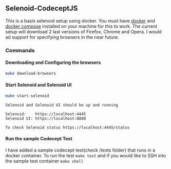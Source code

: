 ## Selenoid-CodeceptJS

This is a basis selenoid setup using docker. You must have [docker](https://docs.docker.com/install/) 
and [docker compose](https://docs.docker.com/compose/install/) installed on your machine for this to work.
The current setup will download 2 last versions of Firefox, Chrome and Opera. I would ad support for 
specifying browsers in the near future.

### Commands

#### Downloading and Configuring the browsers
```bash
make download-browsers
```

#### Start Selenoid and Selenoid UI
```bash
make start-selenoid
```

```
Selenoid and Selenoid UI should be up and running

Selenoid:    https://localhost:4445
Selenoid UI: https://localhost:8888

To check Selenoid status https://localhost:4445/status
```

#### Run the sample Codecept Test

I have added a sample codecept test(check /tests folder) that runs in a docker container. To run the test 
`make test` and if you would like to SSH into the sample test container `make shell`